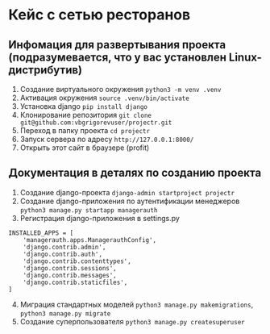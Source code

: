 # Кейс с сетью ресторанов

## Инфомация для развертывания проекта (подразумевается, что у вас установлен Linux-дистрибутив)
1. Создание виртуального окружения ```python3 -m venv .venv```
2. Активация окружения ```source .venv/bin/activate```
3. Установка django ```pip install django```
4. Клонирование репозитория ```git clone git@github.com:vbgrigorevuser/projectr.git```
6. Переход в папку проекта ```cd projectr```
7. Запуск сервера по адресу ```http://127.0.0.1:8000/```
8. Открыть этот сайт в браузере (profit)

## Документация в деталях по созданию проекта
1. Создание django-проекта ```django-admin startproject projectr```
2. Создание django-приложения по аутентификации менеджеров ```python3 manage.py startapp managerauth```
3. Регистрация django-приложения в settings.py
```
INSTALLED_APPS = [
    'managerauth.apps.ManagerauthConfig',
    'django.contrib.admin',
    'django.contrib.auth',
    'django.contrib.contenttypes',
    'django.contrib.sessions',
    'django.contrib.messages',
    'django.contrib.staticfiles',
]
```
4. Миграция стандартных моделей ```python3 manage.py makemigrations```, ```python3 manage.py migrate```
5. Создание суперпользователя ```python3 manage.py createsuperuser```
